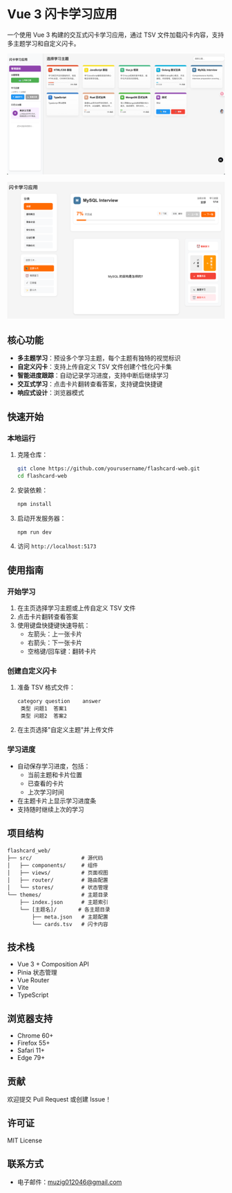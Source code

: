 # Vue 3 闪卡学习应用

一个使用 Vue 3 构建的交互式闪卡学习应用，通过 TSV 文件加载闪卡内容，支持多主题学习和自定义闪卡。

![闪卡应用截图](imgs/main-page.png)

![闪卡界面](imgs/image2.png)

## 核心功能

- **多主题学习**：预设多个学习主题，每个主题有独特的视觉标识
- **自定义闪卡**：支持上传自定义 TSV 文件创建个性化闪卡集
- **智能进度跟踪**：自动记录学习进度，支持中断后继续学习
- **交互式学习**：点击卡片翻转查看答案，支持键盘快捷键
- **响应式设计**：浏览器模式

## 快速开始

### 本地运行

1. 克隆仓库：
   ```bash
   git clone https://github.com/yourusername/flashcard-web.git
   cd flashcard-web
   ```

2. 安装依赖：
   ```bash
   npm install
   ```

3. 启动开发服务器：
   ```bash
   npm run dev
   ```

4. 访问 `http://localhost:5173`

## 使用指南

### 开始学习

1. 在主页选择学习主题或上传自定义 TSV 文件
2. 点击卡片翻转查看答案
3. 使用键盘快捷键快速导航：
   - 左箭头：上一张卡片
   - 右箭头：下一张卡片
   - 空格键/回车键：翻转卡片

### 创建自定义闪卡

1. 准备 TSV 格式文件：
   ```
   category question	answer
    类型 问题1	答案1
    类型 问题2	答案2
   ```
2. 在主页选择"自定义主题"并上传文件

### 学习进度

- 自动保存学习进度，包括：
  - 当前主题和卡片位置
  - 已查看的卡片
  - 上次学习时间
- 在主题卡片上显示学习进度条
- 支持随时继续上次的学习

## 项目结构

```
flashcard_web/
├── src/                # 源代码
│   ├── components/     # 组件
│   ├── views/          # 页面视图
│   ├── router/         # 路由配置
│   └── stores/         # 状态管理
└── themes/             # 主题目录
    ├── index.json      # 主题索引
    └── [主题名]/       # 各主题目录
        ├── meta.json   # 主题配置
        └── cards.tsv   # 闪卡内容
```

## 技术栈

- Vue 3 + Composition API
- Pinia 状态管理
- Vue Router
- Vite
- TypeScript

## 浏览器支持

- Chrome 60+
- Firefox 55+
- Safari 11+
- Edge 79+

## 贡献

欢迎提交 Pull Request 或创建 Issue！

## 许可证

MIT License

## 联系方式

- 电子邮件：muzig012046@gmail.com
